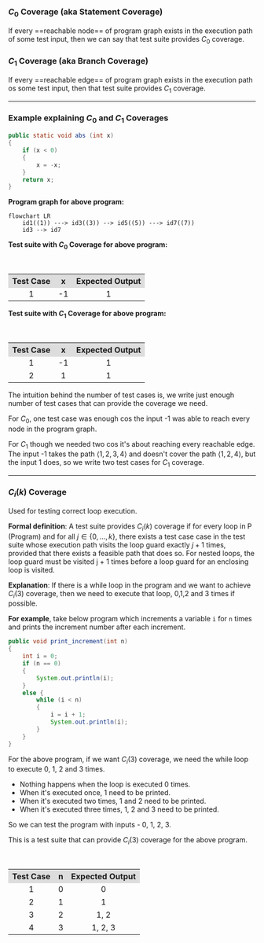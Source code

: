 ### $C_0$ Coverage (aka Statement Coverage)

If every ==reachable node== of program graph exists in the execution path of some test input, then we can say that test suite provides $C_0$ coverage.

### $C_1$ Coverage (aka Branch Coverage)

If every ==reachable edge== of program graph exists in the execution path os some test input, then that test suite provides $C_1$ coverage.

---
### Example explaining $C_0$ and $C_1$ Coverages 

```Java
public static void abs (int x)
{
	if (x < 0)
	{
		x = -x;
	}
	return x;
}
```

**Program graph for above program:**

```mermaid
flowchart LR
	id1((1)) ---> id3((3)) --> id5((5)) ---> id7((7))
	id3 --> id7
```

**Test suite with $C_0$ Coverage for above program:**
<table style="text-align:center; width:100%;">  
  <tr style="background-color: #dddddd;">  
    <th style="text-align:center">Test Case</th>  
    <th style="text-align:center">x</th>    
    <th style="text-align:center">Expected Output</th>
  </tr>  
  <tr>  
    <td>1</td>  
    <td>-1</td>  
    <td>1</td> 
  </tr>   
</table>

**Test suite with $C_1$ Coverage for above program:**
<table style="text-align:center; width:100%;">  
  <tr style="background-color: #dddddd;">  
    <th style="text-align:center">Test Case</th>  
    <th style="text-align:center">x</th>  
    <th style="text-align:center">Expected Output</th>
  </tr>  
  <tr>  
    <td>1</td>  
    <td>-1</td>  
    <td>1</td> 
  </tr>   
  <tr>  
    <td>2</td>  
    <td>1</td>  
    <td>1</td> 
  </tr>   
</table>

The intuition behind the number of test cases is, we write just enough number of test cases that can provide the coverage we need. 

For $C_0$, one test case was enough cos the input -1 was able to reach every node in the program graph.

For $C_1$ though we needed two cos it's about reaching every reachable edge. The input -1 takes the path $\langle 1,2,3,4 \rangle$ and doesn't cover the path $\langle 1,2,4 \rangle$, but the input 1 does, so we write two test cases for $C_1$ coverage.

---

### $C_i(k)$ Coverage

Used for testing correct loop execution.

**Formal definition**: A test suite provides $C_i(k)$ coverage if for every loop in P (Program) and for all $j ∈ \{0,...,k\}$, there exists a test case case in the test suite whose execution path visits the loop guard exactly $j + 1$ times, provided that there exists a feasible path that does so. For nested loops, the loop guard must be visited j + 1 times before a loop guard for an enclosing loop is visited.

**Explanation**: If there is a while loop in the program and we want to achieve $C_i(3)$ coverage, then we need to execute that loop, 0,1,2 and 3 times if possible.

**For example**, take below program which increments a variable `i` for `n` times and prints the increment number after each increment.

```Java
public void print_increment(int n)
{
	int i = 0;
	if (n == 0)
	{
		System.out.println(i);
	}
	else {
		while (i < n)
		{
			i = i + 1;
			System.out.println(i);
		}
	}
}
```

For the above program, if we want $C_i(3)$ coverage, we need the while loop to execute 0, 1, 2 and 3 times.
- Nothing happens when the loop is executed 0 times.
- When it's executed once, 1 need to be printed.
- When it's executed two times, 1 and 2 need to be printed.
- When it's executed three times, 1, 2 and 3 need to be printed.

So we can test the program with inputs - 0, 1, 2, 3.

This is a test suite that can provide $C_i(3)$ coverage for the above program.

<table style="text-align:center; width:100%;">  
  <tr style="background-color: #dddddd;">  
    <th style="text-align:center">Test Case</th>  
    <th style="text-align:center">n</th>  
    <th style="text-align:center">Expected Output</th>
  </tr>  
  <tr>  
    <td>1</td>  
    <td>0</td>  
    <td>0</td> 
  </tr>   
  <tr>  
    <td>2</td>  
    <td>1</td>  
    <td>1</td> 
  </tr> 
  <tr>  
    <td>3</td>  
    <td>2</td>  
    <td>1, 2</td> 
  </tr>   
  <tr>  
    <td>4</td>  
    <td>3</td>  
    <td>1, 2, 3</td> 
  </tr>    
</table>
